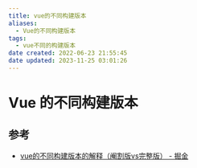 ```yaml
---
title: vue的不同构建版本
aliases:
  - Vue的不同构建版本
tags:
  - vue不同的构建版本
date created: 2022-06-23 21:55:45
date updated: 2023-11-25 03:01:26
---
```


# Vue 的不同构建版本

## 参考

- [vue的不同构建版本的解释（阉割版vs完整版） - 掘金](https://juejin.cn/post/7043991342166310942)
